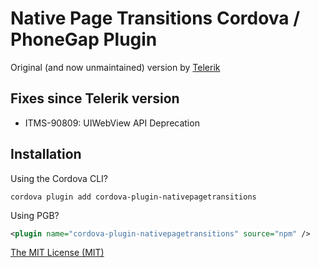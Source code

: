 # Native Page Transitions Cordova / PhoneGap Plugin
Original (and now unmaintained) version by [Telerik](https://github.com/Telerik-Verified-Plugins/NativePageTransitions)

## Fixes since Telerik version

* ITMS-90809: UIWebView API Deprecation

## Installation

Using the Cordova CLI?

```
cordova plugin add cordova-plugin-nativepagetransitions
```

Using PGB?

```xml
<plugin name="cordova-plugin-nativepagetransitions" source="npm" />
```

[The MIT License (MIT)](http://www.opensource.org/licenses/mit-license.html)
